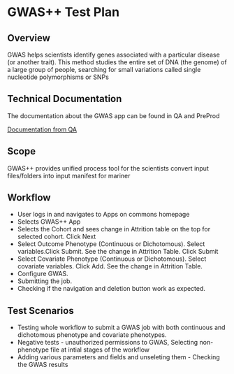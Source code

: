 # GWAS++ Test Plan

## Overview

GWAS helps scientists identify genes associated with a particular disease (or another trait). This method studies the entire set of DNA (the genome) of a large group of people, searching for small variations called single nucleotide polymorphisms or SNPs

## Technical Documentation

The documentation about the GWAS app can be found in QA and PreProd

[Documentation from QA](https://qa-mickey.planx-pla.net/dashboard/Public/documentation/index.html#gen3-gwas)

## Scope

GWAS++ provides unified process tool for the scientists convert input files/folders into input manifest for mariner

## Workflow

-   User logs in and navigates to Apps on commons homepage
-   Selects GWAS++ App
-   Selects the Cohort and sees change in Attrition table on the top for selected cohort. Click Next
-   Select Outcome Phenotype (Continuous or Dichotomous). Select variables.Click Submit. See the change in Attrition Table. Click Submit
-   Select Covariate Phenotype (Continuous or Dichotomous). Select covariate variables. Click Add. See the change in Attrition Table.
-   Configure GWAS.
-   Submitting the job.
-   Checking if the navigation and deletion button work as expected.

## Test Scenarios

-   Testing whole workflow to submit a GWAS job with both continuous and dichotomous phenotype and covariate phenotypes.
-   Negative tests - unauthorized permissions to GWAS, Selecting non-phenotype file at intial stages of the workflow
-   Adding various parameters and fields and unseleting them -   Checking the GWAS results